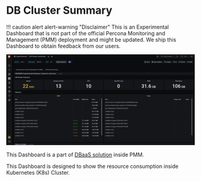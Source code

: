 # DB Cluster Summary

!!! caution alert alert-warning "Disclaimer"
    This is an Experimental Dashboard that is not part of the official Percona Monitoring and Management (PMM) deployment and might be updated. We ship this Dashboard to obtain feedback from our users.

![!image](../../images/PMM_Experimental_DB_Cluster_Summary_Dashboard.png)

This Dashboard is a part of [DBaaS solution](https://www.percona.com/doc/percona-monitoring-and-management/2.x/get-started/dbaas.html) inside PMM.

This Dashboard is designed to show the resource consumption inside Kubernetes (K8s) Cluster.
